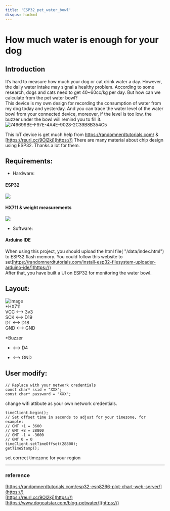 ```yaml
---
title: 'ESP32_pet_water_bowl'
disqus: hackmd
---
```


How much water is enough for your dog
===

## Introduction

It’s hard to measure how much your dog or cat drink water a day. However, the daily water intake may signal a healthy problem.  According to some research, dogs and cats need to get 40~60cc/kg per day. But how can we calculate from the pet water bowl?  
This device is my own design for recording the consumption of water from my dog today and yesterday. And you can trace the water level of the water bowl from your connected device, moreover, if the level is too low, the buzzer under the bowl will remind you to fill it.
![746699BE-F97E-4A4E-9028-2C39B8B354C5](https://user-images.githubusercontent.com/59694163/160978360-32f3da60-77fa-46b6-b376-3e568b2df99b.jpg)



This IoT device is get much help from https://randomnerdtutorials.com/ & [https://reurl.cc/9Ol2kj](https://)
There are many material about chip design using ESP32. Thanks a lot for them.

Requirements:
---
* Hardware:  
#### ESP32  
![](https://i.imgur.com/KpRh6fQ.png)

#### HX711 & weight measurements  
![](https://i.imgur.com/Qn3Gp8F.png)

* Software:  
#### Arduino IDE  

When using this project, you should upload the html file( "/data/index.html") to ESP32 flash memory. You could follow this website to set[https://randomnerdtutorials.com/install-esp32-filesystem-uploader-arduino-ide/](https://)  
After that, you have built a UI on ESP32 for monitoring the water bowl.

Layout:
---
![image](https://user-images.githubusercontent.com/59694163/160986885-78cba70f-62c0-4f8a-804e-9ff4e8ef5e6f.png)  
*HX711  
 VCC <--> 3v3  
 SCK <--> D19  
 DT <--> D18  
 GND <--> GND  
  
*Buzzer  
 + <--> D4  
 - <--> GND  

User modify:
---
```c=45
// Replace with your network credentials
const char* ssid = "XXX";
const char* password = "XXX";
```
change wifi attibute as your own network credentials.

```c=99
timeClient.begin();
// Set offset time in seconds to adjust for your timezone, for example:
// GMT +1 = 3600
// GMT +8 = 28800
// GMT -1 = -3600
// GMT 0 = 0
timeClient.setTimeOffset(28800);
getTimeStamp();
```
set correct timezone for your region

---

### reference
[https://randomnerdtutorials.com/esp32-esp8266-plot-chart-web-server/](https://)  
[https://reurl.cc/9Ol2kj](https://)  
[https://www.dogcatstar.com/blog-petwater/](https://)  


